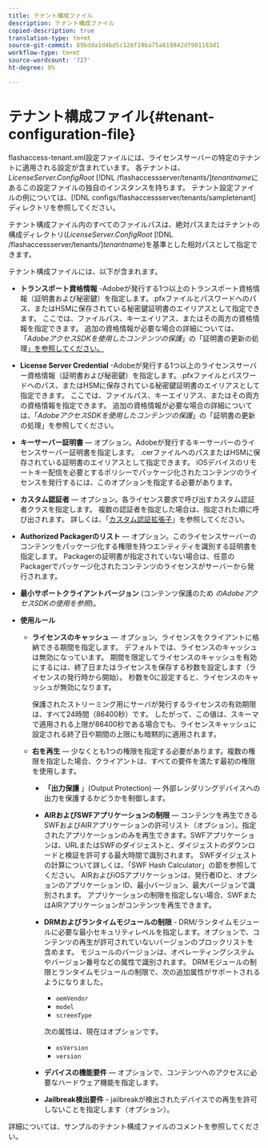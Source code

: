 ```yaml
---
title: テナント構成ファイル
description: テナント構成ファイル
copied-description: true
translation-type: tm+mt
source-git-commit: 89bdda1d4bd5c126f19ba75a819942df901183d1
workflow-type: tm+mt
source-wordcount: '727'
ht-degree: 0%

---
```



# テナント構成ファイル{#tenant-configuration-file}

flashaccess-tenant.xml設定ファイルには、ライセンスサーバーの特定のテナントに適用される設定が含まれています。 各テナントは、*LicenseServer.ConfigRoot* [!DNL /flashaccessserver/tenants/]*tenantname*&#x200B;にあるこの設定ファイルの独自のインスタンスを持ちます。 テナント設定ファイルの例については、[!DNL configs/flashaccessserver/tenants/sampletenant]ディレクトリを参照してください。

テナント構成ファイル内のすべてのファイルパスは、絶対パスまたはテナントの構成ディレクトリ(*LicenseServer.ConfigRoot* [!DNL /flashaccessserver/tenants/]*tenantname*)を基準とした相対パスとして指定できます。

テナント構成ファイルには、以下が含まれます。

* **トランスポート資格情報** -Adobeが発行する1つ以上のトランスポート資格情報（証明書および秘密鍵）を指定します。.pfxファイルとパスワードへのパス、またはHSMに保存されている秘密鍵証明書のエイリアスとして指定できます。 ここでは、ファイルパス、キーエイリアス、またはその両方の資格情報を指定できます。 追加の資格情報が必要な場合の詳細については、「*AdobeアクセスSDKを使用したコンテンツの保護*」の「証明書の更新の処理[」を参照してください。](../../aaxs-protecting-content/content-implementing-the-license-server/content-handling-cert-updates.md)
* **License Server Credential**  -Adobeが発行する1つ以上のライセンスサーバー資格情報（証明書および秘密鍵）を指定します。.pfxファイルとパスワードへのパス、またはHSMに保存されている秘密鍵証明書のエイリアスとして指定できます。 ここでは、ファイルパス、キーエイリアス、またはその両方の資格情報を指定できます。 追加の資格情報が必要な場合の詳細については、「*AdobeアクセスSDKを使用したコンテンツの保護*」の「証明書の更新の処理」を参照してください。
* **キーサーバー証明書**  — オプション。Adobeが発行するキーサーバーのライセンスサーバー証明書を指定します。 .cerファイルへのパスまたはHSMに保存されている証明書のエイリアスとして指定できます。 iOSデバイスのリモートキー配信を必要とするポリシーでパッケージ化されたコンテンツのライセンスを発行するには、このオプションを指定する必要があります。
* **カスタム認証者**  — オプション。各ライセンス要求で呼び出すカスタム認証者クラスを指定します。 複数の認証者を指定した場合は、指定された順に呼び出されます。 詳しくは、「[カスタム認証拡張子](../../aaxs-protected-streaming/custom-authorization-extensions.md)」を参照してください。
* **Authorized Packagerのリスト**  — オプション。このライセンスサーバーのコンテンツをパッケージ化する権限を持つエンティティを識別する証明書を指定します。 Packagerの証明書が指定されていない場合は、任意のPackagerでパッケージ化されたコンテンツのライセンスがサーバーから発行されます。
* **最小サポートクライアントバージョン** (コンテンツ保護のため *のAdobeアクセスSDKの使用を参照*)。
* **使用ルール**

   * **ライセンスのキャッシュ**  — オプション。ライセンスをクライアントに格納できる期間を指定します。 デフォルトでは、ライセンスのキャッシュは無効になっています。 期間を限定してライセンスのキャッシュを有効にするには、終了日またはライセンスを保存する秒数を設定します（ライセンスの発行時から開始）。 秒数を0に設定すると、ライセンスのキャッシュが無効になります。

      保護されたストリーミング用にサーバが発行するライセンスの有効期限は、すべて24時間（86400秒）です。 したがって、この値は、スキーマで適用される上限が86400秒である場合でも、ライセンスキャッシュに設定される終了日や期間の上限にも暗黙的に適用されます。

   * **右を再生**  — 少なくとも1つの権限を指定する必要があります。複数の権限を指定した場合、クライアントは、すべての要件を満たす最初の権限を使用します。

      * **「出力保護** 」(Output Protection) — 外部レンダリングデバイスへの出力を保護するかどうかを制御します。
      * **AIRおよびSWFアプリケーションの制限**  — コンテンツを再生できるSWFおよびAIRアプリケーションの許可リスト（オプション）。指定されたアプリケーションのみを再生できます。SWFアプリケーションは、URLまたはSWFのダイジェストと、ダイジェストのダウンロードと検証を許可する最大時間で識別されます。 SWFダイジェストの計算について詳しくは、「SWF Hash Calculator」の節を参照してください。 AIRおよびiOSアプリケーションは、発行者IDと、オプションのアプリケーション ID、最小バージョン、最大バージョンで識別されます。 アプリケーションの制限を指定しない場合、SWFまたはAIRアプリケーションがコンテンツを再生できます。
      * **DRMおよびランタイムモジュールの制限** - DRM/ランタイムモジュールに必要な最小セキュリティレベルを指定します。オプションで、コンテンツの再生が許可されていないバージョンのブロックリストを含めます。 モジュールのバージョンは、オペレーティングシステムやバージョン番号などの属性で識別されます。 DRMモジュールの制限とランタイムモジュールの制限で、次の追加属性がサポートされるようになりました。

         * `oemVendor`
         * `model`
         * `screenType`

         次の属性は、現在はオプションです。

         * `osVersion`
         * `version`
      * **デバイスの機能要件**  — オプションで、コンテンツへのアクセスに必要なハードウェア機能を指定します。
      * **Jailbreak検出要件** - jailbreakが検出されたデバイスでの再生を許可しないことを指定します（オプション）。



詳細については、サンプルのテナント構成ファイルのコメントを参照してください。

